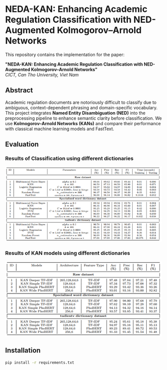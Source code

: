 # NEDA-KAN: Enhancing Academic Regulation Classification with NED-Augmented Kolmogorov–Arnold Networks

This repository contains the implementation for the paper:

**"NEDA-KAN: Enhancing Academic Regulation Classification with NED-Augmented Kolmogorov–Arnold Networks"**  
 _CICT, Can Tho University, Viet Nam_

## Abstract

Academic regulation documents are notoriously difficult to classify due to ambiguous, context-dependent phrasing and domain-specific vocabulary. This project integrates **Named Entity Disambiguation (NED)** into the preprocessing pipeline to enhance semantic clarity before classification. We use **Kolmogorov–Arnold Networks (KANs)** and compare their performance with classical machine learning models and FastText.

## Evaluation

### Results of Classification using different dictionaries

![alt text](image/Classification_Result.png)

### Results of KAN models using different dictionaries

![alt text](image/KAN_Result.png)

## Installation

```bash
pip install -r requirements.txt
```
